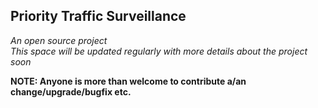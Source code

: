 ## Priority Traffic Surveillance

*An open source project*  
*This space will be updated regularly with more details about the project soon*

**NOTE: Anyone is more than welcome to contribute a/an change/upgrade/bugfix etc.**
